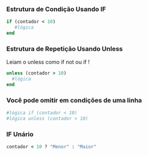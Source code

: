 ### Estrutura de Condição Usando IF
```ruby
if (contador < 10)
   #lógica
end
```

### Estrutura de Repetição Usando Unless
Leiam o unless como if not ou if !
```ruby
unless (contador > 10)
  #lógica
end
```

### Você pode omitir em condições de uma linha
```ruby
#lógica if (contador < 10)
#lógica unless (contador > 10)
```

### IF Unário
```ruby
contador < 10 ? "Menor" : "Maior"
```
